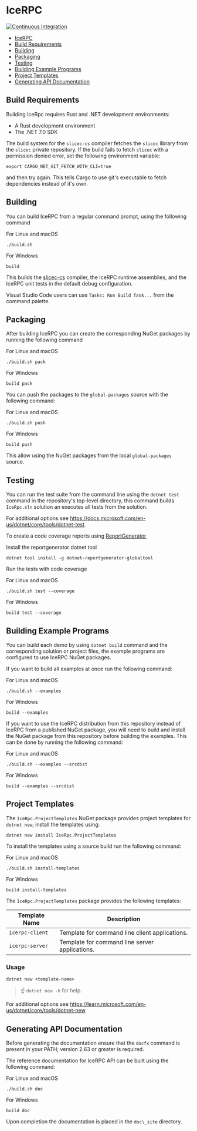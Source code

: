 # IceRPC

[![Continuous Integration](https://github.com/zeroc-ice/icerpc-csharp/actions/workflows/dotnet.yml/badge.svg)](https://github.com/zeroc-ice/icerpc-csharp/actions/workflows/dotnet.yml)

- [IceRPC](#icerpc)
- [Build Requirements](#build-requirements)
- [Building](#building)
- [Packaging](#packaging)
- [Testing](#testing)
- [Building Example Programs](#building-example-programs)
- [Project Templates](#project-templates)
- [Generating API Documentation](#generating-api-documentation)

## Build Requirements

Building IceRpc requires Rust and .NET development environments:

- A Rust development environment
- The .NET 7.0 SDK

The build system for the `slicec-cs` compiler fetches the `slicec` library from the `slicec` private repository. If the
build fails to fetch `slicec` with a permission denied error, set the following environment variable:

```shell
export CARGO_NET_GIT_FETCH_WITH_CLI=true
```

and then try again. This tells Cargo to use git's executable to fetch dependencies instead of it's own.

## Building

You can build IceRPC from a regular command prompt, using the following command

For Linux and macOS

```shell
./build.sh
```

For Windows

```shell
build
```

This builds the [slicec-cs](./tools/slicec-cs) compiler, the IceRPC runtime assemblies, and the IceRPC unit tests in the
default debug configuration.

Visual Studio Code users can use `Tasks: Run Build Task...` from the command palette.

## Packaging

After building IceRPC you can create the corresponding NuGet packages by running the following command

For Linux and macOS

```shell
./build.sh pack
```

For Windows

```shell
build pack
```

You can push the packages to the `global-packages` source with the following command:

For Linux and macOS

```shell
./build.sh push
```

For Windows

```shell
build push
```

This allow using the NuGet packages from the local `global-packages` source.

## Testing

You can run the test suite from the command line using the `dotnet test` command in the repository's top-level directory,
this command builds `IceRpc.sln` solution an executes all tests from the solution.

For additional options see <https://docs.microsoft.com/en-us/dotnet/core/tools/dotnet-test>.

To create a code coverage reports using [ReportGenerator](https://github.com/danielpalme/ReportGenerator)

Install the reportgenerator dotnet tool

```shell
dotnet tool install -g dotnet-reportgenerator-globaltool
```

Run the tests with code coverage

For Linux and macOS

```shell
./build.sh test --coverage
```

For Windows

```shell
build test --coverage
```

## Building Example Programs

You can build each demo by using `dotnet build` command and the corresponding solution or project files, the example
programs are configured to use IceRPC NuGet packages.

If you want to build all examples at once run the following command:

For Linux and macOS

```shell
./build.sh --examples
```

For Windows

```shell
build --examples
```

If you want to use the IceRPC distribution from this repository instead of IceRPC from a published NuGet package, you
will need to build and install the NuGet package from this repository before building the examples. This can be done by
running the following command:

For Linux and macOS

```shell
./build.sh --examples --srcdist
```

For Windows

```shell
build --examples --srcdist
```

## Project Templates

The `IceRpc.ProjectTemplates` NuGet package provides project templates for `dotnet new`, install the templates using:

```shell
dotnet new install IceRpc.ProjectTemplates
```

To install the templates using a source build run the following command:

For Linux and macOS

```shell
./build.sh install-templates
```

For Windows

```shell
build install-templates
```

The `IceRpc.ProjectTemplates` package provides the following templates:

| Template Name   | Description                                    |
| --------------- | ---------------------------------------------- |
| `icerpc-client` | Template for command line client applications. |
| `icerpc-server` | Template for command line server applications. |

### Usage

```shell
dotnet new <template-name>
```

> :point_up: `dotnet new -h` for help.

For additional options see https://learn.microsoft.com/en-us/dotnet/core/tools/dotnet-new

## Generating API Documentation

Before generating the documentation ensure that the `docfx` command is present in your PATH; version 2.63 or greater is
required.

The reference documentation for IceRPC API can be built using the following command:

For Linux and macOS

```shell
./build.sh doc
```

For Windows

```shell
build doc
```

Upon completion the documentation is placed in the `doc\_site` directory.
